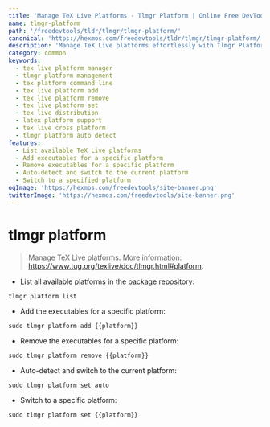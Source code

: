 ```yaml
---
title: 'Manage TeX Live Platforms - Tlmgr Platform | Online Free DevTools by Hexmos'
name: tlmgr-platform
path: '/freedevtools/tldr/tlmgr/tlmgr-platform/'
canonical: 'https://hexmos.com/freedevtools/tldr/tlmgr/tlmgr-platform/'
description: 'Manage TeX Live platforms effortlessly with Tlmgr Platform. Add, remove, and set platforms for your TeX Live distribution. Free online tool, no registration required.'
category: common
keywords:
  - tex live platform manager
  - tlmgr platform management
  - tex platform command line
  - tex live platform add
  - tex live platform remove
  - tex live platform set
  - tex live distribution
  - latex platform support
  - tex live cross platform
  - tlmgr platform auto detect
features:
  - List available TeX Live platforms
  - Add executables for a specific platform
  - Remove executables for a specific platform
  - Auto-detect and switch to the current platform
  - Switch to a specified platform
ogImage: 'https://hexmos.com/freedevtools/site-banner.png'
twitterImage: 'https://hexmos.com/freedevtools/site-banner.png'
---
```


# tlmgr platform

> Manage TeX Live platforms.
> More information: <https://www.tug.org/texlive/doc/tlmgr.html#platform>.

- List all available platforms in the package repository:

`tlmgr platform list`

- Add the executables for a specific platform:

`sudo tlmgr platform add {{platform}}`

- Remove the executables for a specific platform:

`sudo tlmgr platform remove {{platform}}`

- Auto-detect and switch to the current platform:

`sudo tlmgr platform set auto`

- Switch to a specific platform:

`sudo tlmgr platform set {{platform}}`
